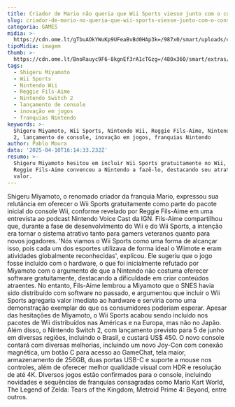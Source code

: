 ```yaml
---
title: Criador de Mario não queria que Wii Sports viesse junto com o console
slug: criador-de-mario-no-queria-que-wii-sports-viesse-junto-com-o-console
categoria: GAMES
midia: >-
  https://cdn.ome.lt/gTbuAOkYWuKp9UFeaBvBd0HAp3k=/987x0/smart/uploads/conteudo/fotos/OMELETE_CAPA_-_2025-04-10T121238.150.png
tipoMidia: imagem
thumb: >-
  https://cdn.ome.lt/BnoRauyc9F6-8kgnEf3rA1cTGzg=/480x360/smart/extras/conteudos/omelete_THUMB_-_2025-04-10T121216.643.png
tags:
  - Shigeru Miyamoto
  - Wii Sports
  - Nintendo Wii
  - Reggie Fils-Aime
  - Nintendo Switch 2
  - lançamento de console
  - inovação em jogos
  - franquias Nintendo
keywords: >-
  Shigeru Miyamoto, Wii Sports, Nintendo Wii, Reggie Fils-Aime, Nintendo Switch
  2, lançamento de console, inovação em jogos, franquias Nintendo
author: Pablo Moura
data: '2025-04-10T16:14:33.232Z'
resumo: >-
  Shigeru Miyamoto hesitou em incluir Wii Sports gratuitamente no Wii, mas
  Reggie Fils-Aime convenceu a Nintendo a fazê-lo, destacando seu atrativo e
  valor.
---
```


Shigeru Miyamoto, o renomado criador da franquia Mario, expressou sua relutância em oferecer o Wii Sports gratuitamente como parte do pacote inicial do console Wii, conforme revelado por Reggie Fils-Aime em uma entrevista ao podcast Nintendo Voice Cast da IGN. Fils-Aime compartilhou que, durante a fase de desenvolvimento do Wii e do Wii Sports, a intenção era tornar o sistema atrativo tanto para gamers veteranos quanto para novos jogadores. 'Nós viamos o Wii Sports como uma forma de alcançar isso, pois cada um dos esportes utilizava de forma ideal o Wiimote e eram atividades globalmente reconhecidas', explicou. Ele sugeriu que o jogo fosse incluído com o hardware, o que foi inicialmente refutado por Miyamoto com o argumento de que a Nintendo não costuma oferecer software gratuitamente, destacando a dificuldade em criar conteúdos atraentes. No entanto, Fils-Aime lembrou a Miyamoto que o SNES havia sido distribuído com software no passado, e argumentou que incluir o Wii Sports agregaria valor imediato ao hardware e serviria como uma demonstração exemplar do que os consumidores poderiam esperar. Apesar das hesitações de Miyamoto, o Wii Sports acabou sendo incluído nos pacotes de Wii distribuídos nas Américas e na Europa, mas não no Japão. Além disso, o Nintendo Switch 2, com lançamento previsto para 5 de junho em diversas regiões, incluindo o Brasil, e custará US$ 450. O novo console contará com diversas melhorias, incluindo um novo Joy-Con com conexão magnética, um botão C para acesso ao GameChat, tela maior, armazenamento de 256GB, duas portas USB-C e suporte a mouse nos controles, além de oferecer melhor qualidade visual com HDR e resolução de até 4K. Diversos jogos estão confirmados para o console, incluindo novidades e sequências de franquias consagradas como Mario Kart World, The Legend of Zelda: Tears of the Kingdom, Metroid Prime 4: Beyond, entre outros.

